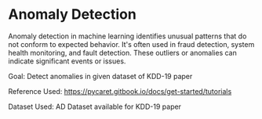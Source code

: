 
# Anomaly Detection

Anomaly detection in machine learning identifies unusual patterns that do not conform to expected behavior. It's often used in fraud detection, system health monitoring, and fault detection. These outliers or anomalies can indicate significant events or issues.

Goal: Detect  anomalies in given dataset of KDD-19 paper

Reference Used: https://pycaret.gitbook.io/docs/get-started/tutorials

Dataset Used: AD Dataset available for KDD-19 paper
